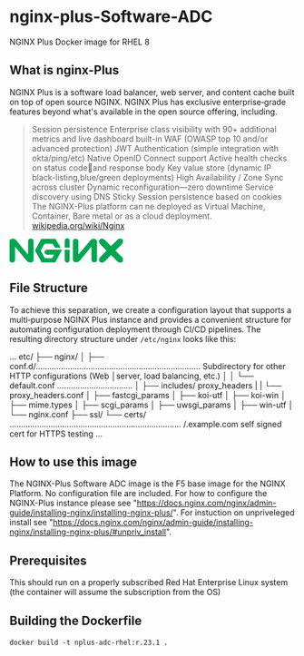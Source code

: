 # nginx-plus-Software-ADC

NGINX Plus Docker image for RHEL 8

## What is nginx-Plus

NGINX Plus is a software load balancer, web server, and content cache built on top of open source NGINX. NGINX Plus has exclusive enterprise‑grade features beyond what's available in the open source offering, including.

> Session persistence
> Enterprise class visibility with 90+ additional metrics and live dashboard built-in
> WAF (OWASP top 10 and/or advanced protection)
 > JWT Authentication (simple integration with okta/ping/etc)
 > Native OpenID Connect support
 > Active health checks on status codeand response body
 > Key value store (dynamic IP black-listing,blue/green deployments)
 > High Availability / Zone Sync across cluster
 > Dynamic reconfiguration—zero downtime
 > Service discovery using DNS
 > Sticky Session persistence based on cookies
 The NGINX-Plus platform can ne deployed as Virtual Machine, Container, Bare metal or as a cloud deployment.
> [wikipedia.org/wiki/Nginx](https://en.wikipedia.org/wiki/Nginx)

![logo](https://raw.githubusercontent.com/docker-library/docs/01c12653951b2fe592c1f93a13b4e289ada0e3a1/nginx/logo.png)

## File Structure

To achieve this separation, we create a configuration layout that supports a multi‑purpose NGINX Plus instance and provides a convenient structure for automating configuration deployment through CI/CD pipelines. The resulting directory structure under `/etc/nginx` looks like this:

 ...
etc/
├── nginx/
│    ├── conf.d/……………………………………………………………… Subdirectory for other HTTP configurations (Web │server, load balancing, etc.)
│    │   └── default.conf ……………………………
│    ├── includes/ proxy_headers
|    |   └── proxy_headers.conf
│    ├── fastcgi_params
│    ├── koi-utf
│    ├── koi-win
│    ├── mime.types
│    ├── scgi_params
│    ├── uwsgi_params
│    ├── win-utf
│    └── nginx.conf
├──  ssl/
     └── certs/ ………………………………………………………………… /.example.com self signed cert for HTTPS testing
...

## How to use this image

The NGINX-Plus Software ADC image is the F5 base image for the NGINX Platform. No configuration file are included. For how to configure the NGINX-Plus instance please see "https://docs.nginx.com/nginx/admin-guide/installing-nginx/installing-nginx-plus/". For instuction on unpriveleged install see "https://docs.nginx.com/nginx/admin-guide/installing-nginx/installing-nginx-plus/#unpriv_install".

## Prerequisites

This should run on a properly subscribed Red Hat Enterprise Linux system (the container will assume the subscription from the OS)

## Building the Dockerfile

```console
docker build -t nplus-adc-rhel:r.23.1 .
